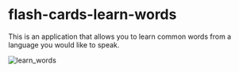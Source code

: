 # flash-cards-learn-words
This is an application that allows you to learn common words from a language you would like to speak.

![learn_words](https://user-images.githubusercontent.com/55968528/127800925-96ddbf06-3ee5-4f4d-b099-bbae7ac24da3.gif)
